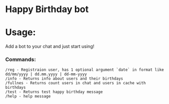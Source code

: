 # Happy Birthday bot

# Usage:
Add a bot to your chat and just start using!

### Commands:
    /reg - Registraion user, has 1 optional argument `date` in format like dd/mm/yyyy | dd.mm.yyyy | dd-mm-yyyy
    /info - Returns info about users and their birthdays
    /fullnes - Returns count users in chat and users in cache with birthdays
    /test - Returns test happy birthday message
    /help - help message